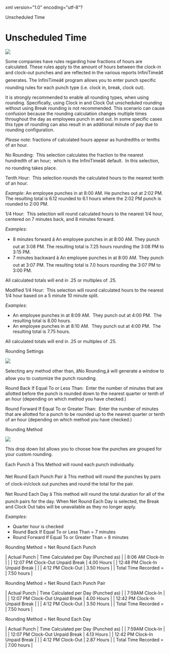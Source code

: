 xml version="1.0" encoding="utf-8"?





Unscheduled Time




# Unscheduled Time

![](/img/rOUNDING_mETHOD.gif)

Some companies have rules regarding how fractions of hours are calculated. These rules apply to the amount of hours between the clock-in and clock-out punches and are reflected in the various reports InfiniTimeâ¢ generates. The InfiniTimeâ¢ program allows you to enter punch specific rounding rules for each punch type (i.e. clock in, break, clock out).

It is strongly recommended to enable all rounding types, when using rounding. Specifically, using Clock in and Clock Out unscheduled rounding without using Break rounding is not recommended. This scenario can cause confusion because the rounding calculation changes multiple times throughout the day as employees punch in and out. In some specific cases this type of rounding can also result in an additional minute of pay due to rounding configuration.

*Please note*: fractions of calculated hours appear as hundredths or tenths of an hour.

No Rounding:  This selection calculates the fraction to the nearest hundredth of an hour;  which is the InfiniTimeâ¢ default.  In this selection, no rounding takes place.

Tenth Hour:  This selection rounds the calculated hours to the nearest tenth of an hour.

*Example*: An employee punches in at 8:00 AM. He punches out at 2:02 PM. The resulting total is 6.12 rounded to 6.1 hours where the 2:02 PM punch is rounded to 2:00 PM.

1/4 Hour:  This selection will round calculated hours to the nearest 1/4 hour, centered on 7 minutes back, and 8 minutes forward.

*Examples*:

* 8 minutes forward â An employee punches in at 8:00 AM. They punch out at 3:08 PM. The resulting total is 7.25 hours rounding the 3:08 PM to 3:15 PM.
* 7 minutes backward â An employee punches in at 8:00 AM. They punch out at 3:07 PM. The resulting total is 7.0 hours rounding the 3:07 PM to 3:00 PM.

All calculated totals will end in .25 or multiples of .25.

Modified 1/4 Hour:  This selection will round calculated hours to the nearest 1/4 hour based on a 5 minute 10 minute split.

*Examples*:

* An employee punches in at 8:09 AM.  They punch out at 4:00 PM.  The resulting total is 8.00 hours.
* An employee punches in at 8:10 AM.  They punch out at 4:00 PM.  The resulting total is 7.75 hours.

All calculated totals will end in .25 or multiples of .25.

Rounding Settings

![](/img/rOUNDING_mETHOD.gif)

Selecting any method other than, âNo Rounding,â will generate a window to allow you to customize the punch rounding.

Round Back If Equal To or Less Than:  Enter the number of minutes that are allotted before the punch is rounded down to the nearest quarter or tenth of an hour (depending on which method you have checked.)

Round Forward If Equal To or Greater Than:  Enter the number of minutes that are allotted for a punch to be rounded up to the nearest quarter or tenth of an hour (depending on which method you have checked.)

Rounding Method

![](/img/Rounding_Rules.gif)

This drop down list allows you to choose how the punches are grouped for your custom rounding.

Each Punch â This Method will round each punch individually.

Net Round Each Punch Pair â This method will round the punches by pairs of clock-in/clock out punches and round the total for the pair.

Net Round Each Day â This method will round the total duration for all of the punch pairs for the day. When Net Round Each Day is selected, the Break and Clock Out tabs will be unavailable as they no longer apply.

*Examples*:

* Quarter hour is checked
* Round Back If Equal To or Less Than = 7 minutes
* Round Forward If Equal To or Greater Than = 8 minutes

Rounding Method = Net Round Each Punch

| Actual Punch | Time Calculated per Day (Punched as) |
| 8:06 AM Clock-In |  |
| 12:07 PM Clock-Out Unpaid Break | 4.00 Hours |
| 12:48 PM Clock-In Unpaid Break |  |
| 4:12 PM Clock-Out | 3.50 Hours |
| Total Time Recorded = | 7.50 hours |

Rounding Method = Net Round Each Punch Pair

| Actual Punch | Time Calculated per Day (Punched as) |
| 7:59AM Clock-In |  |
| 12:07 PM Clock-Out Unpaid Break | 4.00 Hours |
| 12:42 PM Clock-In Unpaid Break |  |
| 4:12 PM Clock-Out | 3.50 Hours |
| Total Time Recorded = | 7.50 hours |

Rounding Method = Net Round Each Day

| Actual Punch | Time Calculated per Day (Punched as) |
| 7:59AM Clock-In |  |
| 12:07 PM Clock-Out Unpaid Break | 4.13 Hours |
| 12:42 PM Clock-In Unpaid Break |  |
| 4:12 PM Clock-Out | 2.87 Hours |
| Total Time Recorded = | 7.00 hours |